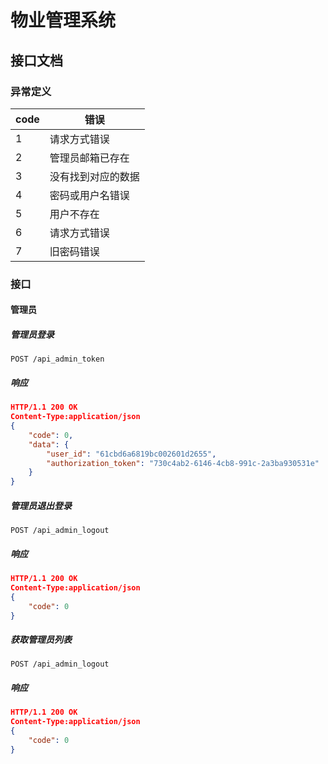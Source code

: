 # 物业管理系统

## 接口文档

### 异常定义

| code | 错误               |
| ---- | ------------------ |
| 1    | 请求方式错误       |
| 2    | 管理员邮箱已存在   |
| 3    | 没有找到对应的数据 |
| 4    | 密码或用户名错误   |
| 5    | 用户不存在         |
| 6    | 请求方式错误       |
| 7    | 旧密码错误         |

### 接口

#### 管理员

##### 管理员登录

```http
POST /api_admin_token
```

##### 响应

```json
HTTP/1.1 200 OK
Content-Type:application/json
{
    "code": 0,
    "data": {
        "user_id": "61cbd6a6819bc002601d2655",
        "authorization_token": "730c4ab2-6146-4cb8-991c-2a3ba930531e"
    }
}
```

##### 管理员退出登录

```http
POST /api_admin_logout
```

##### 响应

```json
HTTP/1.1 200 OK
Content-Type:application/json
{
    "code": 0
}
```

##### 获取管理员列表

```http
POST /api_admin_logout
```

##### 响应

```json
HTTP/1.1 200 OK
Content-Type:application/json
{
    "code": 0
}
```

